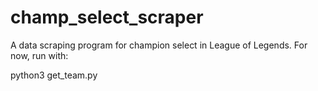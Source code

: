 # champ_select_scraper
 A data scraping program for champion select in League of Legends. For now, run with:

python3 get_team.py
